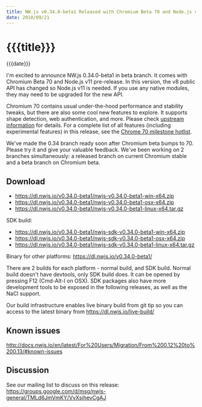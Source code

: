 ```yaml
---
title: NW.js v0.34.0-beta1 Released with Chromium Beta 70 and Node.js v11 Pre
date: 2018/09/21
---
```

# {{{title}}}
{{{date}}}

I'm excited to announce NW.js 0.34.0-beta1 in beta branch. It comes with Chromium Beta 70 and Node.js v11 pre-release. In this version, the v8 public API has changed so Node.js v11 is needed. If you use any native modules, they may need to be upgraded for the new API.

Chromium 70 contains usual under-the-hood performance and stability tweaks, but there are also some cool new features to explore. It supports shape detection, web authentication, and more. Please check [upstream information](https://blog.chromium.org/2018/09/chrome-70-beta-shape-detection-web.html) for details. For a complete list of all features (including experimental features) in this release, see the [Chrome 70 milestone hotlist](https://www.chromestatus.com/features#milestone=70).

We've made the 0.34 branch ready soon after Chromium beta bumps to 70. Please try it and give your valuable feedback. We've been working on 2 branches simultaneously: a released branch on current Chromium stable and a beta branch on Chromium beta.

## Download 

* https://dl.nwjs.io/v0.34.0-beta1/nwjs-v0.34.0-beta1-win-x64.zip 
* https://dl.nwjs.io/v0.34.0-beta1/nwjs-v0.34.0-beta1-osx-x64.zip 
* https://dl.nwjs.io/v0.34.0-beta1/nwjs-v0.34.0-beta1-linux-x64.tar.gz 

SDK build: 
* https://dl.nwjs.io/v0.34.0-beta1/nwjs-sdk-v0.34.0-beta1-win-x64.zip 
* https://dl.nwjs.io/v0.34.0-beta1/nwjs-sdk-v0.34.0-beta1-osx-x64.zip 
* https://dl.nwjs.io/v0.34.0-beta1/nwjs-sdk-v0.34.0-beta1-linux-x64.tar.gz 

Binary for other platforms: https://dl.nwjs.io/v0.34.0-beta1/ 

There are 2 builds for each platform - normal build, and SDK build. Normal build doesn't have devtools, only SDK build does. lt can be opened by pressing F12 (Cmd-Alt-I on OSX). SDK packages also have more development tools to be exposed in the following releases, as well as the NaCl support.

Our build infrastructure enables live binary build from git tip so you can access to the latest binary from https://dl.nwjs.io/live-build/ 

## Known issues 
 
http://docs.nwjs.io/en/latest/For%20Users/Migration/From%200.12%20to%200.13/#known-issues

## Discussion

See our mailing list to discuss on this release: https://groups.google.com/d/msg/nwjs-general/TMLd6JmVmKY/VvXsjhevCgAJ
